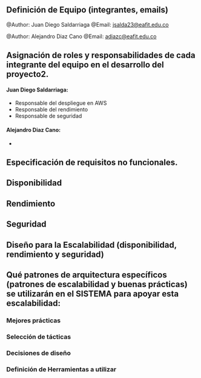 ## Definición de Equipo (integrantes, emails)
@Author: Juan Diego Saldarriaga @Email: jsalda23@eafit.edu.co

@Author: Alejandro Diaz Cano @Email: adiazc@eafit.edu.co

## Asignación de roles y responsabilidades de cada integrante del equipo en el desarrollo del proyecto2.

#### Juan Diego Saldarriaga: 
  - Responsable del despliegue en AWS
  - Responsable del rendimiento
  - Responsable de seguridad

#### Alejandro Diaz Cano:
  - 


## Especificación de requisitos no funcionales.

## Disponibilidad

## Rendimiento

## Seguridad

## Diseño para la Escalabilidad (disponibilidad, rendimiento y seguridad)

## Qué patrones de arquitectura específicos (patrones de escalabilidad y buenas prácticas) se utilizarán en el SISTEMA para apoyar esta escalabilidad:

### Mejores prácticas

### Selección de tácticas 

### Decisiones de diseño 

### Definición de Herramientas a utilizar

